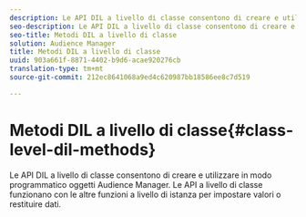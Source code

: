```yaml
---
description: Le API DIL a livello di classe consentono di creare e utilizzare in modo programmatico oggetti Audience Manager. Le API a livello di classe funzionano con le altre funzioni a livello di istanza per impostare valori o restituire dati.
seo-description: Le API DIL a livello di classe consentono di creare e utilizzare in modo programmatico oggetti Audience Manager. Le API a livello di classe funzionano con le altre funzioni a livello di istanza per impostare valori o restituire dati.
seo-title: Metodi DIL a livello di classe
solution: Audience Manager
title: Metodi DIL a livello di classe
uuid: 903a661f-8871-4402-b9d6-acae920276cb
translation-type: tm+mt
source-git-commit: 212ec8641068a9ed4c620987bb18586ee8c7d519

---
```



# Metodi DIL a livello di classe{#class-level-dil-methods}

Le API DIL a livello di classe consentono di creare e utilizzare in modo programmatico oggetti Audience Manager. Le API a livello di classe funzionano con le altre funzioni a livello di istanza per impostare valori o restituire dati.

<!-- 

c_dil_overview.xml

 -->

